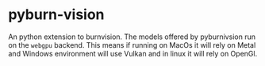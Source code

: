 # pyburn-vision

An python extension to burnvision.
The models offered by pyburnivsion run on the `webgpu` backend.
This means if running on MacOs it will rely on Metal and Windows environment will
use Vulkan and in linux it will rely on OpenGl.



